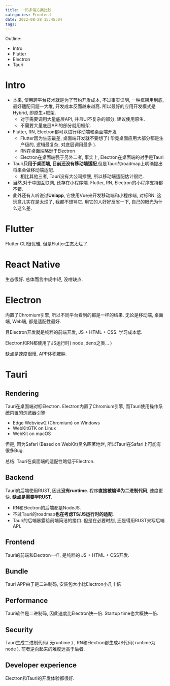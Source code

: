 ```yaml
---
title: 一码多端方案比较
categories: Frontend
date: 2022-08-28 15:45:04
tags:
---
```



Outline:

* Intro
* Flutter
* Electron
* Tauri

<!--more-->

# Intro

* 本来, 使用跨平台技术就是为了节约开发成本, 不过事实证明, 一种框架用到底, 最好适配问题一大堆, 开发成本反而越来越高. 所以最好的应用开发模式是Hybrid, 即原生+框架.
  * 对于需要调用大量底层API, 并且UI不复杂的部分, 建议使用原生.
  * 不需要大量底层API的部分就用框架.
* Flutter, RN, Electron都可以进行移动端和桌面端开发
  * Flutter因为生态最差, 桌面端开发就不要想了( 毕竟桌面应用大部分都是生产级的, 逻辑最复杂, 对底层调用最多 ). 
  * RN在桌面端略逊于Electron
  * Electron在桌面端强于另外二者, 事实上, Electron在桌面端的对手是Tauri
* Tauri**只用于桌面端, 目前还没有移动端适配**,但是Tauri的roadmap上明确提出将来会做移动端适配.
  * 相比其他三者, Tauri没有大公司撑腰, 所以移动端适配估计很烂.
* 当然,对于中国互联网, 还存在小程序端. Flutter, RN, Electron的小程序支持都不错.
* 此外还有人听说过**Uniapp**, 它使用Vue来开发移动端和小程序端, 对标RN. 这玩意儿实在是太烂了, 我都不想骂它. 用它的人好好反省一下, 自己的眼光为什么这么差.

# Flutter

Flutter CLI很优雅, 但是Flutter生态太烂了.

# React Native

生态很好. 总体而言中规中矩, 没啥缺点.

# Electron

内置了Chromium引擎, 所以不同平台看到的都是一样的结果. 无论是移动端, 桌面端, Web端, 都是适配性最好. 

且Electron开发就是纯粹的前端开发, JS + HTML + CSS. 学习成本低.

Electron和RN都使用了JS运行时( node ,deno之类... )

缺点是速度很慢, APP体积臃肿.



# Tauri

## Rendering

Tauri在桌面端对标Electron. Electron内置了Chromium引擎, 而Tauri使用操作系统内置的浏览器引擎:

* Edge Webview2 (Chromium) on Windows
* WebKitGTK on Linux
* WebKit on macOS

但是, 因为Safari (Based on WebKit)臭名昭著地烂, 所以Tauri在Safari上可能有很多Bug. 

总结: Tauri在桌面端的适配性略低于Electron.

## Backend

Tauri的后端使用RUST, 因此**没有runtime**. 程序**直接被编译为二进制代码**, 速度更快. **缺点是需要学RUST**.

* RN和Electron的后端都是NodeJS. 
* 不过Tauri的roadmap**也在考虑TS/JS运行时的适配**.
* Tauri的后端暴露给前端简洁的接口. 但是在必要时刻, 还是得用RUST来写后端API.

## Frontend

Tauri的前端和Electron一样, 是纯粹的 JS + HTML + CSS开发.



## Bundle

Tauri APP由于是二进制码, 安装包大小比Electron小几十倍

## Performance

Tauri软件是二进制码, 因此速度比Electron快一倍. Startup time也大概快一倍.

## Security

Tauri生成二进制代码( 无runtime ) , RN和Electron都生成JS代码( runtime为node ). 前者逆向起来的难度远高于后者.

## Developer experience

Electron和Tauri的开发体验都很好.



